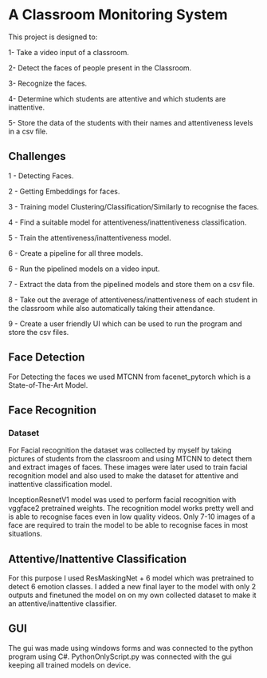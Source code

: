 # A Classroom Monitoring System

This project is designed to:

1- Take a video input of a classroom.

2- Detect the faces of people present in the Classroom.

3- Recognize the faces.

4- Determine which students are attentive and which students are inattentive.

5- Store the data of the students with their names and attentiveness levels in a csv file.

## Challenges

1 - Detecting Faces.

2 - Getting Embeddings for faces.

3 - Training model Clustering/Classification/Similarly to recognise the faces.

4 - Find a suitable model for attentiveness/inattentiveness classification.

5 - Train the attentiveness/inattentiveness model.

6 - Create a pipeline for all three models.

6 - Run the pipelined models on a video input.

7 - Extract the data from the pipelined models and store them on a csv file.

8 - Take out the average of attentiveness/inattentiveness of each student in the classroom while also automatically taking their attendance.

9 - Create a user friendly UI which can be used to run the program and store the csv files.

## Face Detection
For Detecting the faces we used MTCNN from facenet_pytorch which is a State-of-The-Art Model.

## Face Recognition
### Dataset
For Facial recognition the dataset was collected by myself by taking pictures of students from the classroom and using MTCNN to detect them and extract images of faces. These images were later used to train facial recognition model and also used to make the dataset for attentive and inattentive classification model.

InceptionResnetV1 model was used to perform facial recognition with vggface2 pretrained weights. The recognition model works pretty well and is able to recognise faces even in low quality videos. Only 7-10 images of a face are required to train the model to be able to recognise faces in most situations.

## Attentive/Inattentive Classification

For this purpose I used ResMaskingNet + 6 model which was pretrained to detect 6 emotion classes. I added a new final layer to the model with only 2 outputs and finetuned the model on on my own collected dataset to make it an attentive/inattentive classifier.

## GUI

The gui was made using windows forms and was connected to the python program using C#. PythonOnlyScript.py was connected with the gui keeping all trained models on device.
